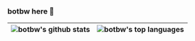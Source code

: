 ### botbw here 👋

| <img align="center" src="https://github-readme-stats.vercel.app/api?username=botbw&show_icons=true&include_all_commits=true&theme=transparent&count_private=true&hide_border=true&hide=stars" alt="botbw's github stats" /> | <img align="center" src="https://github-readme-stats.vercel.app/api/top-langs/?username=botbw&layout=compact&theme=transparent&hide_border=true&hide=jupyter%20notebook" alt="botbw's top languages" /> |
| ------------- | ------------- |



